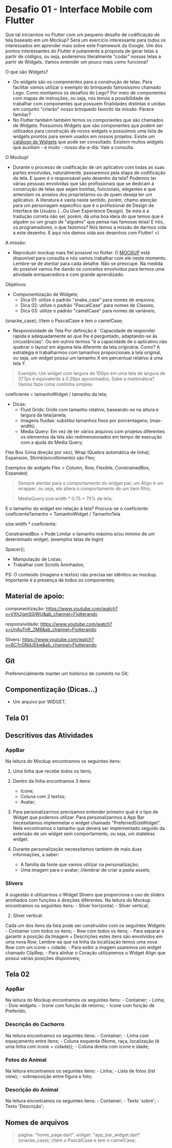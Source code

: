 # Desafio 01 - Interface Mobile com Flutter

Que tal iniciarmos no Flutter com um pequeno desafio de codificação de tela baseado em um Mockup? Será um exercício interessante para todos os interessados em aprender mais sobre este Framework da Google. Um dos pontos interessantes do Flutter é justamente a proposta de gerar telas a partir de códigos, ou seja, poderemos literalmente "codar" nossas telas a partir de Widgets. Vamos entender um pouco mais como funciona?

O que são Widgets?

- Os widgets são os componentes para a construção de telas. Para facilitar vamos utilizar o exemplo do brinquedo famosíssimo chamado Lego. Como montamos os desafios do Lego? Por meio de componentes com mapas de instruções, ou seja, nós temos a possibilidade de trabalhar com componentes que possuem finalidades distintas e unidas em conjunto "criarão" nosso brinquedo favorito da missão. Parace familiar?
- No Flutter também também temos os componentes que são chamados de Widgets. Possuimos Widgets que são componentes que podem ser utilizados para construção de novos widgets e possuimos uma lista de widgets prontos para serem usados em nossos projetos. Existe um [catálogo de Widgets](https://docs.flutter.dev/development/ui/widgets) que pode ser consultado. Existem muitos widgets que auxiliam - e muito - nosso dia-a-dia. Vale a consulta.

O Mockup!

- Durante o processo de codificação de um aplicativo com todas as suas partes envolvidas, naturalmente, passaremos pela etapa de codificação da tela. E quem é o responsável pelo desenho da tela? Podemos ter várias pessoas envolvidas que são profissionais que se dedicam à construção de telas que sejam bonitas, funcionais, elegantes e que antendam os anseios dos proprietários ou de quem deseja ter um aplicativo. A literatura é vasta neste sentido, porém, chamo atenção para um personagem específico que é o profissional de Design de Interface de Usuário (...Ou User Experience Design). Se esta é a tradução correta não sei, porém, dá uma boa ideia do que temos que é alguém ou um grupo de "alguéns" que pensa nas famosas telas! E nós, os programadores, o que fazemos? Nós temos a missão de darmos vida a este desenho. E aqui nós damos vida aos desenhos com Flutter! =)

A missão:

- Reproduzir mockup mais fiel possivel no flutter. O [MOCKUP](https://dribbble.com/shots/11779683-PET-ADOPTION-APP/attachments/3403695?mode=media) está disponível para consulta e nós vamos trabalhar com ele neste momento. Lembre-se de atentar para cada detalhe. Não se preocupe. Na medida do possível vamos lhe dando os conceitos envolvidos para termos uma atividade enriquecedora e com grande aprendizado.

Objetivos:

- Componentização de Widgets;
    - Dica 01: utilize o padrão "snake_case" para nomes de arquivos;
    - Dica 02: utilize o padrão "PascalCase" para nomes de Classes;
    - Dica 03: utilize o padrão "camelCase" para nomes de variáveis;

(snacke_case); //tem o PascalCase e tem o camelCase;

- Responsividade de Tela
Por definição é ˜Capacidade de responder rapida e adequadamente ao que lhe é perguntado, adaptando-se às circustâncias". Ou em outros termos "é a capacidade de o aplicativo não quebrar o layout em alguma tela diferente da tela originária. Como? A estratégia é trabalharmos com tamanhos proporcionais à tela original, ou seja, um widget possui um tamanho X em percentual relativo à uma tela Y.

> Exemplo: 
Um widget com largura de 100px em uma tela de largura de 377px é equivalente à 0.26px aproximados;
Sabe a matemática? Vamos faze ruma continha simples:

coeficiente = tamanhoWidget / tamanho da tela;

- Dicas:
    - Fluid Grids: Grids com tamanho relativo, baseando-se na altura e largura da tela/janela; 
    - Imagens fluidas: substitui tamanhos fixos por porcentagens; (max-width);
    - Media Query: Em vez de ter vários arquivos com projetos diferentes os elementos da tela são redimensionados em tempo de execução com a ajuda do Media Query;

Flex Box (Uma direção por vez);
Wrap (Quebra automática de linha);
Expansion, Shrink(encolhimento) são Flex; 

Exemplos de widgets Flex > Column, Row, Flexible, ConstrainedBox, Expanded;

> Sempre atentar para o comportamento do widget pai;
> um Align é um wrapper, ou seja, ele altera o comportamento de um item filho;

> MediaQuery.size.width * 0.75 = 75% da tela;

E o tamanho do widget em relação à tela?
Procura-se o coeficiente:
coeficienteTamanho = TamanhoWidget / TamanhoTela

size.width * coeficiente;

ConstrainedBox > Pode Limitar o tamanho máximo e/ou mínimo de um determinado widget; (exemplos telas de login)

Spacer();

- Manipulação de Listas;
- Trabalhar com Scrolls Aninhados;

PS: O conteúdo (imagens e textos) não precisa ser idêntico ao mockup. Importante é a presença de todos os componentes;

## Material de apoio:

componentização: https://www.youtube.com/watch?v=VXh2gmS0jWU&ab_channel=Flutterando

responsividade: https://www.youtube.com/watch?v=UnAuTnR_ZM8&ab_channel=Flutterando

Slivers: https://www.youtube.com/watch?v=8C7cGNdJEkw&ab_channel=Flutterando

## Git

Preferencialmente manter um histórico de commits no Git;

## Componentização (Dicas...)
- Um arquivo por WIDGET;

## Tela 01
## Descritivos das Atividades
### AppBar
Na leitura do Mockup encontramos os seguintes itens:
1. Uma linha que recebe todos os itens;

2. Dentro da linha encontramos 3 itens:
    - Icone;
    - Coluna com 2 textos;
    - Avatar;

3. Para personalizarmos precisamos entender primeiro qual é o tipo de Widget que podemos utilizar. Para personalizarmos a App Bar necessitamos implemnetar o widget chamado "PreferredSizeWidget". Nele encontramos o tamanho que deverá ser implementado seguido da extensão de um widget sem comportamento, ou seja, um stateless widget. 

4. Durante personalização necessitamos também de mais duas informações, a saber:
    - A família da fonte que vamos utilizar na personalização;
    - Uma imagem para o avatar; //lembrar de criar a pasta assets;

### Slivers
A sugestão é utilizarmos o Widget Slivers que proporciona o uso de sliders aninhados com funções e direções diferentes. 
Na leitura do Mockup encontramos os seguintes itens:
    - Sliver horizontal;
    - Sliver vertical;

2. Sliver vertical:

Cada um dos itens da lista pode ser construídos com os seguintes Widgets:
    - Container com todos os itens;
    - Row com todos os itens;
    - Para separar e garantir a posição da Imagem + Descrições estes itens são envolvidos em uma nova Row; Lembre-se que na linha da localização temos uma nova Row com um icone + cidade;
    - Para exibir a imagem usaremos um widget chamado ClipRep;
    - Para alinhar o Coração utilizaremos o Widget Align que possui várias posições disponíveis;

## Tela 02
### AppBar
Na leitura do Mockup encontramos os seguintes itens:
    - Container;
    - Linha;
    - Dois widgets:
        - Icone com função de retorno;
        - Icone com função de Preferido;

### Descrição do Cachorro
Na leitura encontramos os seguintes itens:
    - Container;
    - Linha com espaçamento entre itens;
    - Coluna esquerda (Nome, raça, localização (é uma linha com ícone + cidade));
    - Coluna direita com ícone e idade;


### Fotos do Animal
Na leitura encontramos os seguintes itens:
    - Linha;
    - Lista de fotos (list view);
    - sobreposição entre figura e foto;

### Descrição do Animal
Na leitura encontramos os seguintes itens:
    - Container;
    - Texto 'sobre';
    - Texto 'Descrição';





## Nomes de arquivos
> página: "home_page.dart".
> widget: "app_bar_widget.dart" (snacke_case); //tem o PascalCase e tem o camelCase;
